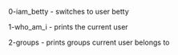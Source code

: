 0-iam_betty - switches to user betty

1-who_am_i - prints the current user

2-groups - prints groups current user belongs to
